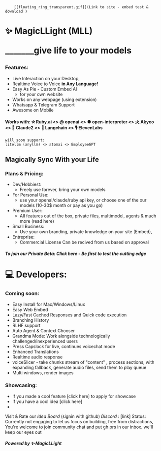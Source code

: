 		[[floating_ring_transparent.gif]](Link to site - embed test & download )
#  ✨ MagicLLight (MLL) <br> <p>_______give life to your models</p>	 
### Features: 
* Live Interaction on your Desktop,
* Realtime Voice to Voice **in Any Language!**
* Easy As Pie - Custom Embed AI
	* for your own website
* Works on any webpage (using extension)
* Whatsapp & Telegram Support
* Awesome on Mobile 

#### Works with: ✰ Ruby.ai <> @ openai <> ● open-interpreter <> 火 Akyeo <> 🧠 Claude2 <> 🦜 Langchain <> 🎙 ElevenLabs

	will soon support:
	litellm (anyllm) <> atomai <> EmployeeGPT


## Magically Sync With your Life
	
### Plans & Pricing:
* Dev/Hobbiest:
	* Freely use forever, bring your own models
* For Personal Use:
	*  use your openai/claude/ruby api key, or choose one of the our models (10-30$ month or pay as you go)
* Premium User:
	* All features out of the box, private files, multimodel, agents & much more (read here)
* Small Business:
	* Use your own branding, private knowledge on your site (Embed), 
* Entreprise:
	* Commercial License Can be recived from us based on approval
  
    
##### To join our Private Beta: *Click here* - Be first to test the cutting edge



# 💻 Developers:

### Coming soon:
* Easy Install for Mac/Windows/Linux
* Easy Web Embed
* Lazy/Fast Cached Responses and Quick code execution
* Branching History
* RLHF support
* Auto Agent & Context Chooser
* Grandma Mode: Work alongside technologically challenged/inexperienced users
* Press Capslock for live, continues voicechat mode
* Enhanced Translations
* Realtime audio response
* voiceSlicer - take chunks stream of "content" , process sections, with expanding fallback, generate audio files, send them to play queue
* Multi windows, render images



### Showcasing:
* If you made a cool feature [click here] to apply for showcase
* If you have a cool idea [click here]
* 
Visit & Rate our *Idea Board* (signin with github)
*Discord* : [link] Status: Currently not engaging to let us focus on building, free from distractions,
						 You're welcome to join community chat and put gh prs in our inbox. we'll keep our eyes out 


##### Powered by ✨ MagicLLight
